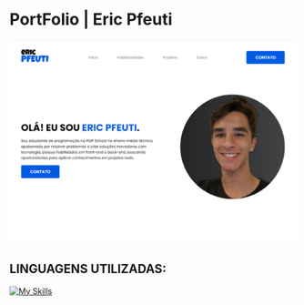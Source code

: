 # PortFolio | Eric Pfeuti

<img src="images/Capture.PNG">

## LINGUAGENS UTILIZADAS:
[![My Skills](https://skillicons.dev/icons?i=html,css,js)](https://skillicons.dev)
